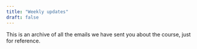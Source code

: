 ```yaml
---
title: "Weekly updates"
draft: false
---
```


This is an archive of all the emails we have sent you about the course, just for reference.



